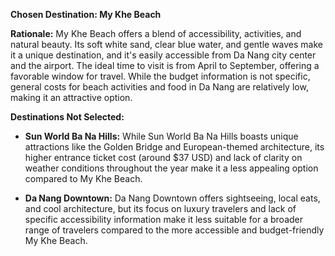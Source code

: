 **Chosen Destination: My Khe Beach**

**Rationale:** My Khe Beach offers a blend of accessibility, activities, and natural beauty. Its soft white sand, clear blue water, and gentle waves make it a unique destination, and it's easily accessible from Da Nang city center and the airport. The ideal time to visit is from April to September, offering a favorable window for travel. While the budget information is not specific, general costs for beach activities and food in Da Nang are relatively low, making it an attractive option.

**Destinations Not Selected:**

*   **Sun World Ba Na Hills:** While Sun World Ba Na Hills boasts unique attractions like the Golden Bridge and European-themed architecture, its higher entrance ticket cost (around $37 USD) and lack of clarity on weather conditions throughout the year make it a less appealing option compared to My Khe Beach.

*   **Da Nang Downtown:** Da Nang Downtown offers sightseeing, local eats, and cool architecture, but its focus on luxury travelers and lack of specific accessibility information make it less suitable for a broader range of travelers compared to the more accessible and budget-friendly My Khe Beach.